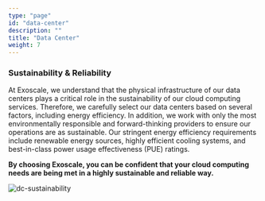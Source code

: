 ```yaml
---
type: "page"
id: "data-center"
description: ""
title: "Data Center"
weight: 7
---
```


### Sustainability & Reliability

At Exoscale, we understand that the physical infrastructure of our data centers plays a critical role in the sustainability of our cloud computing services. Therefore, we carefully select our data centers based on several factors, including energy efficiency. In addition, we work with only the most environmentally responsible and forward-thinking providers to ensure our operations are as sustainable. Our stringent energy efficiency requirements include renewable energy sources, highly efficient cooling systems, and best-in-class power usage effectiveness (PUE) ratings. 

**By choosing Exoscale, you can be confident that your cloud computing needs are being met in a highly sustainable and reliable way.**

![dc-sustainability](dc-sustainability.png)


